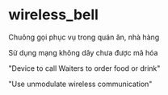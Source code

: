 # wireless_bell

Chuông gọi phục vụ trong quán ăn, nhà hàng 

Sử dụng mạng không dây chưa được mã hóa

"Device to call Waiters to order food or drink"

"Use unmodulate wireless communication"
